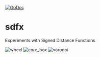 [![GoDoc](https://godoc.org/github.com/deadsy/libusb?status.svg)](https://godoc.org/github.com/deadsy/sdfx/sdf)

# sdfx
Experiments with Signed Distance Functions

![wheel](https://github.com/deadsy/sdfx/blob/master/docs/gallery/wheel.png "Pottery Wheel Casting Pattern")
![core_box](https://github.com/deadsy/sdfx/blob/master/docs/gallery/core_box.png "Pottery Wheel Core Box")
![voronoi](https://github.com/deadsy/sdfx/blob/master/docs/gallery/voronoi.png "2D Points Distance Field")

